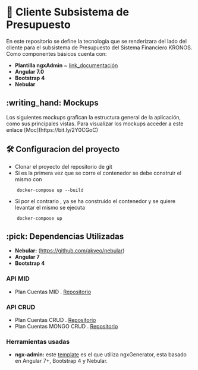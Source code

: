 # :ledger: Cliente Subsistema de Presupuesto
 En este repositorio se define la tecnología que se renderizara del lado del cliente para el subsistema de Presupuesto del Sistema Financiero KRONOS.
Como componentes básicos cuenta con:
 * **Plantilla ngxAdmin** ~ [link_documentación](https://github.com/akveo/ngx-admin)
 * **Angular 7.0**
 * **Bootstrap 4**
 * **Nebular**

<summary><h2> :writing_hand: Mockups</h2></summary>
  Los siguientes mockups grafican la estructura general de la aplicación, como sus principales vistas.
  Para visualizar los mockups acceder a este enlace 
  [Moc](https://bit.ly/2Y0CGoC)

<summary><h2> 🛠️ Configuracion del proyecto</h2></summary>

  - Clonar el proyecto del repositorio de git
  - Si es la primera vez que se corre el contenedor se debe construir el mismo con 
  ```shell 
      docker-compose up --build
  ```
  - Si por el contrario , ya se ha construido el contenedor y se quiere levantar el mismo se ejecuta  
  ```shell 
      docker-compose up
  ```

<summary><h2> :pick: Dependencias Utilizadas</h2></summary>

  - **Nebular:** (https://github.com/akveo/nebular)
  - **Angular 7**
  - **Bootstrap 4** 

  ### API MID
  - Plan Cuentas MID . [Repositorio](https://github.com/udistrital/plan_cuentas_mid/)
  
  ### API CRUD
  
   - Plan Cuentas CRUD . [Repositorio](https://github.com/udistrital/plan_cuentas_crud)
   - Plan Cuentas MONGO CRUD . [Repositorio](https://github.com/udistrital/plan_cuentas_mongo_crud)
 
  ### Herramientas usadas
  - **ngx-admin:** este [template](https://github.com/akveo/ngx-admin) es el que utiliza ngxGenerator, esta basado en Angular 7+, Bootstrap 4 y Nebular.
